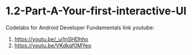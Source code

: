 # 1.2-Part-A-Your-first-interactive-UI
Codelabs for Android Developer Fundamentals
link youtube:	
1. https://youtu.be/_ui1nSHDhho
2. https://youtu.be/VKdkqf0MYeo
